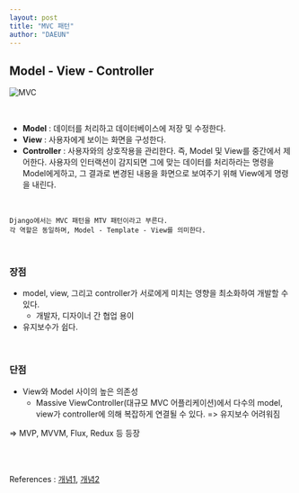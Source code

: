 ```yaml
---
layout: post
title: "MVC 패턴"
author: "DAEUN"
---
```


## Model - View - Controller

![MVC](https://i.imgur.com/V7CGG0Y.png)

<br>

* **Model** : 데이터를 처리하고 데이터베이스에 저장 및 수정한다.
* **View** : 사용자에게 보이는 화면을 구성한다.
* **Controller** : 사용자와의 상호작용을 관리한다. 즉, Model 및 View를 중간에서 제어한다. 사용자의 인터랙션이 감지되면 그에 맞는 데이터를 처리하라는 명령을 Model에게하고, 그 결과로 변경된 내용을 화면으로 보여주기 위해 View에게 명령을 내린다.

<br>

```
Django에서는 MVC 패턴을 MTV 패턴이라고 부른다.
각 역할은 동일하며, Model - Template - View를 의미한다.
```

<br>

### 장점
* model, view, 그리고 controller가 서로에게 미치는 영향을 최소화하여 개발할 수 있다.
	* 개발자, 디자이너 간 협업 용이
* 유지보수가 쉽다.

<br>

### 단점
* View와 Model 사이의 높은 의존성
	* Massive ViewController(대규모 MVC 어플리케이션)에서 다수의 model, view가 controller에 의해 복잡하게 연결될 수 있다. => 유지보수 어려워짐
	
=> MVP, MVVM, Flux, Redux 등 등장

<br><br>

References : [개념1](https://m.blog.naver.com/jhc9639/220967034588), [개념2](https://kwonsye.github.io/study%20note/2019/03/03/mvc-pattern.html)